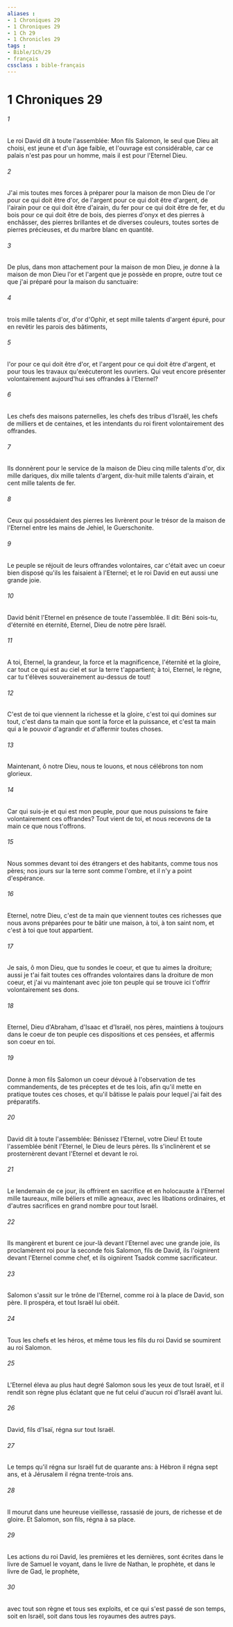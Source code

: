 ```yaml
---
aliases : 
- 1 Chroniques 29
- 1 Chroniques 29
- 1 Ch 29
- 1 Chronicles 29
tags : 
- Bible/1Ch/29
- français
cssclass : bible-français
---
```


# 1 Chroniques 29

###### 1
Le roi David dit à toute l'assemblée: Mon fils Salomon, le seul que Dieu ait choisi, est jeune et d'un âge faible, et l'ouvrage est considérable, car ce palais n'est pas pour un homme, mais il est pour l'Eternel Dieu.
###### 2
J'ai mis toutes mes forces à préparer pour la maison de mon Dieu de l'or pour ce qui doit être d'or, de l'argent pour ce qui doit être d'argent, de l'airain pour ce qui doit être d'airain, du fer pour ce qui doit être de fer, et du bois pour ce qui doit être de bois, des pierres d'onyx et des pierres à enchâsser, des pierres brillantes et de diverses couleurs, toutes sortes de pierres précieuses, et du marbre blanc en quantité.
###### 3
De plus, dans mon attachement pour la maison de mon Dieu, je donne à la maison de mon Dieu l'or et l'argent que je possède en propre, outre tout ce que j'ai préparé pour la maison du sanctuaire:
###### 4
trois mille talents d'or, d'or d'Ophir, et sept mille talents d'argent épuré, pour en revêtir les parois des bâtiments,
###### 5
l'or pour ce qui doit être d'or, et l'argent pour ce qui doit être d'argent, et pour tous les travaux qu'exécuteront les ouvriers. Qui veut encore présenter volontairement aujourd'hui ses offrandes à l'Eternel?
###### 6
Les chefs des maisons paternelles, les chefs des tribus d'Israël, les chefs de milliers et de centaines, et les intendants du roi firent volontairement des offrandes.
###### 7
Ils donnèrent pour le service de la maison de Dieu cinq mille talents d'or, dix mille dariques, dix mille talents d'argent, dix-huit mille talents d'airain, et cent mille talents de fer.
###### 8
Ceux qui possédaient des pierres les livrèrent pour le trésor de la maison de l'Eternel entre les mains de Jehiel, le Guerschonite.
###### 9
Le peuple se réjouit de leurs offrandes volontaires, car c'était avec un coeur bien disposé qu'ils les faisaient à l'Eternel; et le roi David en eut aussi une grande joie.
###### 10
David bénit l'Eternel en présence de toute l'assemblée. Il dit: Béni sois-tu, d'éternité en éternité, Eternel, Dieu de notre père Israël.
###### 11
A toi, Eternel, la grandeur, la force et la magnificence, l'éternité et la gloire, car tout ce qui est au ciel et sur la terre t'appartient; à toi, Eternel, le règne, car tu t'élèves souverainement au-dessus de tout!
###### 12
C'est de toi que viennent la richesse et la gloire, c'est toi qui domines sur tout, c'est dans ta main que sont la force et la puissance, et c'est ta main qui a le pouvoir d'agrandir et d'affermir toutes choses.
###### 13
Maintenant, ô notre Dieu, nous te louons, et nous célébrons ton nom glorieux.
###### 14
Car qui suis-je et qui est mon peuple, pour que nous puissions te faire volontairement ces offrandes? Tout vient de toi, et nous recevons de ta main ce que nous t'offrons.
###### 15
Nous sommes devant toi des étrangers et des habitants, comme tous nos pères; nos jours sur la terre sont comme l'ombre, et il n'y a point d'espérance.
###### 16
Eternel, notre Dieu, c'est de ta main que viennent toutes ces richesses que nous avons préparées pour te bâtir une maison, à toi, à ton saint nom, et c'est à toi que tout appartient.
###### 17
Je sais, ô mon Dieu, que tu sondes le coeur, et que tu aimes la droiture; aussi je t'ai fait toutes ces offrandes volontaires dans la droiture de mon coeur, et j'ai vu maintenant avec joie ton peuple qui se trouve ici t'offrir volontairement ses dons.
###### 18
Eternel, Dieu d'Abraham, d'Isaac et d'Israël, nos pères, maintiens à toujours dans le coeur de ton peuple ces dispositions et ces pensées, et affermis son coeur en toi.
###### 19
Donne à mon fils Salomon un coeur dévoué à l'observation de tes commandements, de tes préceptes et de tes lois, afin qu'il mette en pratique toutes ces choses, et qu'il bâtisse le palais pour lequel j'ai fait des préparatifs.
###### 20
David dit à toute l'assemblée: Bénissez l'Eternel, votre Dieu! Et toute l'assemblée bénit l'Eternel, le Dieu de leurs pères. Ils s'inclinèrent et se prosternèrent devant l'Eternel et devant le roi.
###### 21
Le lendemain de ce jour, ils offrirent en sacrifice et en holocauste à l'Eternel mille taureaux, mille béliers et mille agneaux, avec les libations ordinaires, et d'autres sacrifices en grand nombre pour tout Israël.
###### 22
Ils mangèrent et burent ce jour-là devant l'Eternel avec une grande joie, ils proclamèrent roi pour la seconde fois Salomon, fils de David, ils l'oignirent devant l'Eternel comme chef, et ils oignirent Tsadok comme sacrificateur.
###### 23
Salomon s'assit sur le trône de l'Eternel, comme roi à la place de David, son père. Il prospéra, et tout Israël lui obéit.
###### 24
Tous les chefs et les héros, et même tous les fils du roi David se soumirent au roi Salomon.
###### 25
L'Eternel éleva au plus haut degré Salomon sous les yeux de tout Israël, et il rendit son règne plus éclatant que ne fut celui d'aucun roi d'Israël avant lui.
###### 26
David, fils d'Isaï, régna sur tout Israël.
###### 27
Le temps qu'il régna sur Israël fut de quarante ans: à Hébron il régna sept ans, et à Jérusalem il régna trente-trois ans.
###### 28
Il mourut dans une heureuse vieillesse, rassasié de jours, de richesse et de gloire. Et Salomon, son fils, régna à sa place.
###### 29
Les actions du roi David, les premières et les dernières, sont écrites dans le livre de Samuel le voyant, dans le livre de Nathan, le prophète, et dans le livre de Gad, le prophète,
###### 30
avec tout son règne et tous ses exploits, et ce qui s'est passé de son temps, soit en Israël, soit dans tous les royaumes des autres pays.
